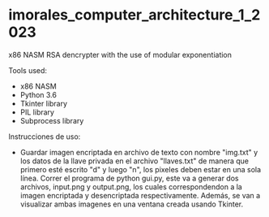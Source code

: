 # imorales_computer_architecture_1_2023
x86 NASM RSA dencrypter with the use of modular exponentiation

Tools used:
- x86 NASM
- Python 3.6
- Tkinter library
- PIL library
- Subprocess library

Instrucciones de uso:
- Guardar imagen encriptada en archivo de texto con nombre "img.txt" y los datos de la llave privada en el archivo "llaves.txt" de manera que primero esté escrito "d" y luego "n", los pixeles deben estar en una sola línea. Correr el programa de python gui.py, este va a generar dos archivos, input.png y output.png, los cuales correspondendon a la imagen encriptada y desencriptada respectivamente. Además, se van a visualizar ambas imagenes en una ventana creada usando Tkinter. 
